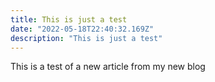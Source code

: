 ```yaml
---
title: This is just a test
date: "2022-05-18T22:40:32.169Z"
description: "This is just a test"
---
```


This is a test of a new article from my new blog
